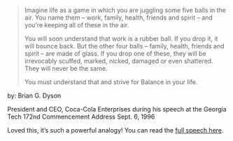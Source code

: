 <!--
slug: imagine-life-as-a-game-in-which-you-are-juggling
date: Sat Jun 20 2015 07:23:28 GMT+0200 (CEST)
tags: 
title: Imagine li...
id: 121977988662
link: http://joreteg.com/post/121977988662/imagine-life-as-a-game-in-which-you-are-juggling
raw: {"blog_name":"henrikjoreteg","id":121977988662,"post_url":"http://joreteg.com/post/121977988662/imagine-life-as-a-game-in-which-you-are-juggling","slug":"imagine-life-as-a-game-in-which-you-are-juggling","type":"quote","date":"2015-06-20 05:23:28 GMT","timestamp":1434777808,"state":"published","format":"html","reblog_key":"7mHUyQk9","tags":[],"short_url":"http://tmblr.co/ZgL_Yy1ncT6Os","recommended_source":null,"recommended_color":null,"highlighted":[],"note_count":1,"text":"<p>Imagine life as a game in which you are juggling some five balls in the air. You name them – work, family, health, friends and spirit – and you’re keeping all of these in the air.</p>\n\n<p>You will soon understand that work is a rubber ball. If you drop it, it will bounce back. But the other four balls – family, health, friends and spirit – are made of glass. If you drop one of these, they will be irrevocably scuffed, marked, nicked, damaged or even shattered. They will never be the same.</p>\n\n<p>You must understand that and strive for Balance in your life.</p>","source":"<p>by: Brian G. Dyson</p>\n\n<p>President and CEO, Coca-Cola Enterprises during his speech at the Georgia Tech 172nd Commencement Address Sept. 6, 1996</p>\n\n<p>Loved this, it&rsquo;s such a powerful analogy! You can read the <a href=\"http://www.dankind.com/blog/speech-by-bryan-dyson-ceo-coca-cola/\">full speech here</a>.</p>","reblog":{"tree_html":"","comment":"<p>by: Brian G. Dyson</p>\n\n<p>President and CEO, Coca-Cola Enterprises during his speech at the Georgia Tech 172nd Commencement Address Sept. 6, 1996</p>\n\n<p>Loved this, it’s such a powerful analogy! You can read the <a href=\"http://www.dankind.com/blog/speech-by-bryan-dyson-ceo-coca-cola/\">full speech here</a>.</p>"},"title":"Imagine li...","body":"<blockquote><p>Imagine life as a game in which you are juggling some five balls in the air. You name them – work, family, health, friends and spirit – and you’re keeping all of these in the air.</p>\n\n<p>You will soon understand that work is a rubber ball. If you drop it, it will bounce back. But the other four balls – family, health, friends and spirit – are made of glass. If you drop one of these, they will be irrevocably scuffed, marked, nicked, damaged or even shattered. They will never be the same.</p>\n\n<p>You must understand that and strive for Balance in your life.</p></blockquote>\n<p>by: Brian G. Dyson</p>\n\n<p>President and CEO, Coca-Cola Enterprises during his speech at the Georgia Tech 172nd Commencement Address Sept. 6, 1996</p>\n\n<p>Loved this, it&rsquo;s such a powerful analogy! You can read the <a href=\"http://www.dankind.com/blog/speech-by-bryan-dyson-ceo-coca-cola/\">full speech here</a>.</p>"}
publish: 2015-06-020
-->


> Imagine life as a game in which you are juggling some five balls in
> the air. You name them – work, family, health, friends and spirit
> – and you’re keeping all of these in the air.
>
> You will soon understand that work is a rubber ball. If you drop it,
> it will bounce back. But the other four balls – family, health,
> friends and spirit – are made of glass. If you drop one of these, they
> will be irrevocably scuffed, marked, nicked, damaged or even
> shattered. They will never be the same.
>
> You must understand that and strive for Balance in your life.

by: Brian G. Dyson

President and CEO, Coca-Cola Enterprises during his speech at the
Georgia Tech 172nd Commencement Address Sept. 6, 1996

Loved this, it’s such a powerful analogy! You can read the [full speech
here](http://www.dankind.com/blog/speech-by-bryan-dyson-ceo-coca-cola/).

